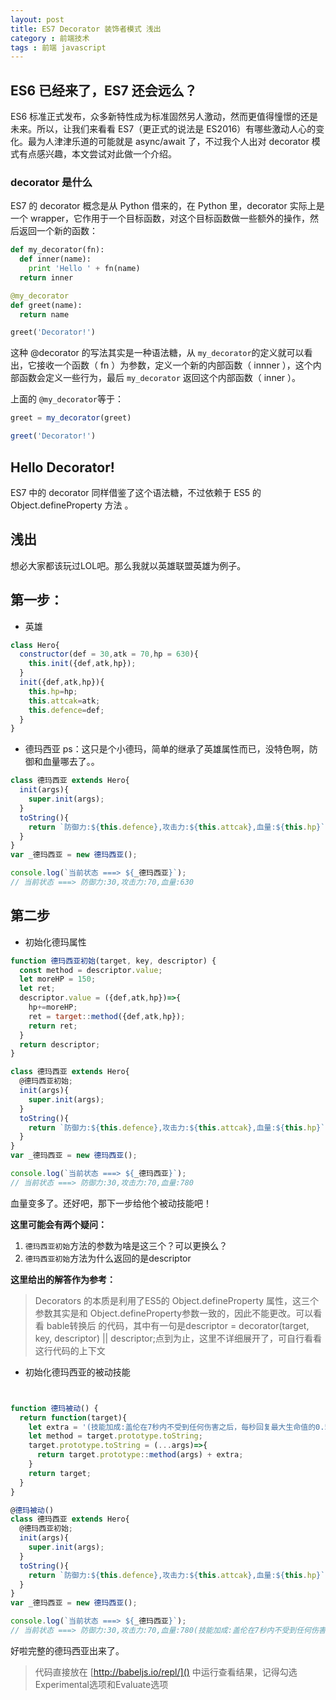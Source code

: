 ```yaml
---
layout: post
title: ES7 Decorator 装饰者模式 浅出
category : 前端技术
tags : 前端 javascript
---
```



## ES6 已经来了，ES7 还会远么？

ES6 标准正式发布，众多新特性成为标准固然另人激动，然而更值得憧憬的还是未来。所以，让我们来看看 ES7（更正式的说法是 ES2016）有哪些激动人心的变化。最为人津津乐道的可能就是 async/await 了，不过我个人出对 decorator 模式有点感兴趣，本文尝试对此做一个介绍。

### decorator 是什么

ES7 的 decorator 概念是从 Python 借来的，在 Python 里，decorator 实际上是一个 wrapper，它作用于一个目标函数，对这个目标函数做一些额外的操作，然后返回一个新的函数：

```python
def my_decorator(fn):
  def inner(name):
    print 'Hello ' + fn(name)
  return inner

@my_decorator
def greet(name):
  return name

greet('Decorator!')
```

这种 @decorator 的写法其实是一种语法糖，从 `my_decorator`的定义就可以看出，它接收一个函数（ fn ）为参数，定义一个新的内部函数（ innner ），这个内部函数会定义一些行为，最后 `my_decorator` 返回这个内部函数（ inner ）。

上面的 `@my_decorator`等于：

```js
greet = my_decorator(greet)

greet('Decorator!')

```

## Hello Decorator!

ES7 中的 decorator 同样借鉴了这个语法糖，不过依赖于 ES5 的 Object.defineProperty 方法 。

## 浅出


想必大家都该玩过LOL吧。那么我就以英雄联盟英雄为例子。

## 第一步：

* 英雄

```js
class Hero{
  constructor(def = 30,atk = 70,hp = 630){
    this.init({def,atk,hp});
  }
  init({def,atk,hp}){
    this.hp=hp;
    this.attcak=atk;
    this.defence=def;
  }
}
```

* 德玛西亚 ps：这只是个小德玛，简单的继承了英雄属性而已，没特色啊，防御和血量哪去了。。

```js
class 德玛西亚 extends Hero{
  init(args){
    super.init(args);
  }
  toString(){
    return `防御力:${this.defence},攻击力:${this.attcak},血量:${this.hp}`;
  }
}
var _德玛西亚 = new 德玛西亚();

console.log(`当前状态 ===> ${_德玛西亚}`);
// 当前状态 ===> 防御力:30,攻击力:70,血量:630
```

## 第二步

* 初始化德玛属性

```js
function 德玛西亚初始(target, key, descriptor) {
  const method = descriptor.value;
  let moreHP = 150;
  let ret;
  descriptor.value = ({def,atk,hp})=>{
    hp+=moreHP;
    ret = target::method({def,atk,hp});
    return ret;
  }
  return descriptor;
}

class 德玛西亚 extends Hero{
  @德玛西亚初始;
  init(args){
    super.init(args);
  }
  toString(){
    return `防御力:${this.defence},攻击力:${this.attcak},血量:${this.hp}`;
  }
}
var _德玛西亚 = new 德玛西亚();

console.log(`当前状态 ===> ${_德玛西亚}`);
// 当前状态 ===> 防御力:30,攻击力:70,血量:780
```

血量变多了。还好吧，那下一步给他个被动技能吧！

**这里可能会有两个疑问：**

1. `德玛西亚初始`方法的参数为啥是这三个？可以更换么？
2. `德玛西亚初始`方法为什么返回的是descriptor

**这里给出的解答作为参考：**

> Decorators 的本质是利用了ES5的 Object.defineProperty 属性，这三个参数其实是和 Object.defineProperty参数一致的，因此不能更改。可以看看 bable转换后 的代码，其中有一句是descriptor = decorator(target, key, descriptor) || descriptor;点到为止，这里不详细展开了，可自行看看这行代码的上下文

* 初始化德玛西亚的被动技能

```js


function 德玛被动() {
  return function(target){
    let extra = '(技能加成:盖伦在7秒内不受到任何伤害之后，每秒回复最大生命值的0.5% )';
    let method = target.prototype.toString;
    target.prototype.toString = (...args)=>{
      return target.prototype::method(args) + extra;
    }
    return target;
  }
}

@德玛被动()
class 德玛西亚 extends Hero{
  @德玛西亚初始;
  init(args){
    super.init(args);
  }
  toString(){
    return `防御力:${this.defence},攻击力:${this.attcak},血量:${this.hp}`;
  }
}
var _德玛西亚 = new 德玛西亚();

console.log(`当前状态 ===> ${_德玛西亚}`);
// 当前状态 ===> 防御力:30,攻击力:70,血量:780(技能加成:盖伦在7秒内不受到任何伤害之后，每秒回复最大生命值的0.5% )

```

好啦完整的德玛西亚出来了。


> 代码直接放在 [http://babeljs.io/repl/]() 中运行查看结果，记得勾选Experimental选项和Evaluate选项

